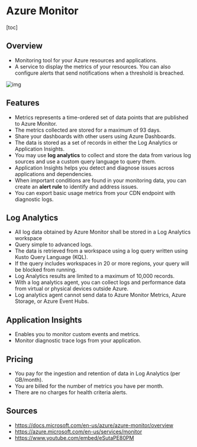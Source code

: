 # Azure Monitor

[toc]

## Overview

- Monitoring tool for your Azure resources and applications.
- A service to display the metrics of your resources. You can  also configure alerts that send notifications when a threshold is  breached.

![img](https://pocket-image-cache.com//filters:no_upscale()/https%3A%2F%2Fk2y3h8q6.stackpathcdn.com%2Fwp-content%2Fuploads%2F2020%2F08%2Fazure-monitor.png)

## Features

- Metrics represents a time-ordered set of data points that are published to Azure Monitor.
- The metrics collected are stored for a maximum of 93 days.
- Share your dashboards with other users using Azure Dashboards.
- The data is stored as a set of records in either the Log Analytics or Application Insights.
- You may use **log analytics** to collect and store the data from various log sources and use a custom query language to query them.
- Application Insights helps you detect and diagnose issues across applications and dependencies.
- When important conditions are found in your monitoring data, you can create an **alert rule** to identify and address issues.
- You can export basic usage metrics from your CDN endpoint with diagnostic logs.

## Log Analytics

- All log data obtained by Azure Monitor shall be stored in a Log Analytics workspace
- Query simple to advanced logs.
- The data is retrieved from a workspace using a log query written using Kusto Query Language (KQL).
- If the query includes workspaces in 20 or more regions, your query will be blocked from running.
- Log Analytics results are limited to a maximum of 10,000 records.
- With a log analytics agent, you can collect logs and performance data from virtual or physical devices outside Azure.
- Log analytics agent cannot send data to Azure Monitor Metrics, Azure Storage, or Azure Event Hubs.

## Application Insights

- Enables you to monitor custom events and metrics.
- Monitor diagnostic trace logs from your application.

## Pricing

- You pay for the ingestion and retention of data in Log Analytics (per GB/month).
- You are billed for the number of metrics you have per month.
- There are no charges for health criteria alerts.

## Sources

- https://docs.microsoft.com/en-us/azure/azure-monitor/overview
- https://azure.microsoft.com/en-us/services/monitor
- https://www.youtube.com/embed/eSutaPE80PM